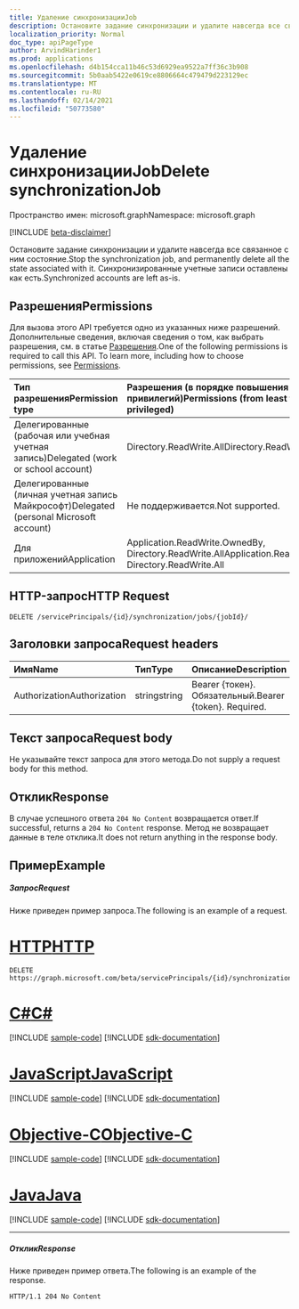```yaml
---
title: Удаление синхронизацииJob
description: Остановите задание синхронизации и удалите навсегда все связанное с ним состояние.
localization_priority: Normal
doc_type: apiPageType
author: ArvindHarinder1
ms.prod: applications
ms.openlocfilehash: d4b154cca11b46c53d6929ea9522a7ff36c3b908
ms.sourcegitcommit: 5b0aab5422e0619ce8806664c479479d223129ec
ms.translationtype: MT
ms.contentlocale: ru-RU
ms.lasthandoff: 02/14/2021
ms.locfileid: "50773580"
---
```

# <a name="delete-synchronizationjob"></a><span data-ttu-id="bb88d-103">Удаление синхронизацииJob</span><span class="sxs-lookup"><span data-stu-id="bb88d-103">Delete synchronizationJob</span></span>

<span data-ttu-id="bb88d-104">Пространство имен: microsoft.graph</span><span class="sxs-lookup"><span data-stu-id="bb88d-104">Namespace: microsoft.graph</span></span>

[!INCLUDE [beta-disclaimer](../../includes/beta-disclaimer.md)]

<span data-ttu-id="bb88d-105">Остановите задание синхронизации и удалите навсегда все связанное с ним состояние.</span><span class="sxs-lookup"><span data-stu-id="bb88d-105">Stop the synchronization job, and permanently delete all the state associated with it.</span></span> <span data-ttu-id="bb88d-106">Синхронизированные учетные записи оставлены как есть.</span><span class="sxs-lookup"><span data-stu-id="bb88d-106">Synchronized accounts are left as-is.</span></span>

## <a name="permissions"></a><span data-ttu-id="bb88d-107">Разрешения</span><span class="sxs-lookup"><span data-stu-id="bb88d-107">Permissions</span></span>
<span data-ttu-id="bb88d-p102">Для вызова этого API требуется одно из указанных ниже разрешений. Дополнительные сведения, включая сведения о том, как выбрать разрешения, см. в статье [Разрешения](/graph/permissions-reference).</span><span class="sxs-lookup"><span data-stu-id="bb88d-p102">One of the following permissions is required to call this API. To learn more, including how to choose permissions, see [Permissions](/graph/permissions-reference).</span></span>

|<span data-ttu-id="bb88d-110">Тип разрешения</span><span class="sxs-lookup"><span data-stu-id="bb88d-110">Permission type</span></span>                        | <span data-ttu-id="bb88d-111">Разрешения (в порядке повышения привилегий)</span><span class="sxs-lookup"><span data-stu-id="bb88d-111">Permissions (from least to most privileged)</span></span>              |
|:--------------------------------------|:---------------------------------------------------------|
|<span data-ttu-id="bb88d-112">Делегированные (рабочая или учебная учетная запись)</span><span class="sxs-lookup"><span data-stu-id="bb88d-112">Delegated (work or school account)</span></span>     |<span data-ttu-id="bb88d-113">Directory.ReadWrite.All</span><span class="sxs-lookup"><span data-stu-id="bb88d-113">Directory.ReadWrite.All</span></span>  |
|<span data-ttu-id="bb88d-114">Делегированные (личная учетная запись Майкрософт)</span><span class="sxs-lookup"><span data-stu-id="bb88d-114">Delegated (personal Microsoft account)</span></span> |<span data-ttu-id="bb88d-115">Не поддерживается.</span><span class="sxs-lookup"><span data-stu-id="bb88d-115">Not supported.</span></span>  |
|<span data-ttu-id="bb88d-116">Для приложений</span><span class="sxs-lookup"><span data-stu-id="bb88d-116">Application</span></span>                            |<span data-ttu-id="bb88d-117">Application.ReadWrite.OwnedBy, Directory.ReadWrite.All</span><span class="sxs-lookup"><span data-stu-id="bb88d-117">Application.ReadWrite.OwnedBy, Directory.ReadWrite.All</span></span> | 

## <a name="http-request"></a><span data-ttu-id="bb88d-118">HTTP-запрос</span><span class="sxs-lookup"><span data-stu-id="bb88d-118">HTTP Request</span></span>
<!-- { "blockType": "ignored" } -->
```http
DELETE /servicePrincipals/{id}/synchronization/jobs/{jobId}/
```

## <a name="request-headers"></a><span data-ttu-id="bb88d-119">Заголовки запроса</span><span class="sxs-lookup"><span data-stu-id="bb88d-119">Request headers</span></span>

| <span data-ttu-id="bb88d-120">Имя</span><span class="sxs-lookup"><span data-stu-id="bb88d-120">Name</span></span>           | <span data-ttu-id="bb88d-121">Тип</span><span class="sxs-lookup"><span data-stu-id="bb88d-121">Type</span></span>    | <span data-ttu-id="bb88d-122">Описание</span><span class="sxs-lookup"><span data-stu-id="bb88d-122">Description</span></span>|
|:---------------|:--------|:-----------|
| <span data-ttu-id="bb88d-123">Authorization</span><span class="sxs-lookup"><span data-stu-id="bb88d-123">Authorization</span></span>  | <span data-ttu-id="bb88d-124">string</span><span class="sxs-lookup"><span data-stu-id="bb88d-124">string</span></span>  | <span data-ttu-id="bb88d-p103">Bearer {токен}. Обязательный.</span><span class="sxs-lookup"><span data-stu-id="bb88d-p103">Bearer {token}. Required.</span></span> |

## <a name="request-body"></a><span data-ttu-id="bb88d-127">Текст запроса</span><span class="sxs-lookup"><span data-stu-id="bb88d-127">Request body</span></span>

<span data-ttu-id="bb88d-128">Не указывайте текст запроса для этого метода.</span><span class="sxs-lookup"><span data-stu-id="bb88d-128">Do not supply a request body for this method.</span></span>

## <a name="response"></a><span data-ttu-id="bb88d-129">Отклик</span><span class="sxs-lookup"><span data-stu-id="bb88d-129">Response</span></span>

<span data-ttu-id="bb88d-130">В случае успешного ответа `204 No Content` возвращается ответ.</span><span class="sxs-lookup"><span data-stu-id="bb88d-130">If successful, returns a `204 No Content` response.</span></span> <span data-ttu-id="bb88d-131">Метод не возвращает данные в теле отклика.</span><span class="sxs-lookup"><span data-stu-id="bb88d-131">It does not return anything in the response body.</span></span>

## <a name="example"></a><span data-ttu-id="bb88d-132">Пример</span><span class="sxs-lookup"><span data-stu-id="bb88d-132">Example</span></span>

##### <a name="request"></a><span data-ttu-id="bb88d-133">Запрос</span><span class="sxs-lookup"><span data-stu-id="bb88d-133">Request</span></span>
<span data-ttu-id="bb88d-134">Ниже приведен пример запроса.</span><span class="sxs-lookup"><span data-stu-id="bb88d-134">The following is an example of a request.</span></span>

# <a name="http"></a>[<span data-ttu-id="bb88d-135">HTTP</span><span class="sxs-lookup"><span data-stu-id="bb88d-135">HTTP</span></span>](#tab/http)
<!-- {
  "blockType": "request",
  "name": "delete_synchronizationjob"
}-->
```http
DELETE https://graph.microsoft.com/beta/servicePrincipals/{id}/synchronization/jobs/{jobId}/
```
# <a name="c"></a>[<span data-ttu-id="bb88d-136">C#</span><span class="sxs-lookup"><span data-stu-id="bb88d-136">C#</span></span>](#tab/csharp)
[!INCLUDE [sample-code](../includes/snippets/csharp/delete-synchronizationjob-csharp-snippets.md)]
[!INCLUDE [sdk-documentation](../includes/snippets/snippets-sdk-documentation-link.md)]

# <a name="javascript"></a>[<span data-ttu-id="bb88d-137">JavaScript</span><span class="sxs-lookup"><span data-stu-id="bb88d-137">JavaScript</span></span>](#tab/javascript)
[!INCLUDE [sample-code](../includes/snippets/javascript/delete-synchronizationjob-javascript-snippets.md)]
[!INCLUDE [sdk-documentation](../includes/snippets/snippets-sdk-documentation-link.md)]

# <a name="objective-c"></a>[<span data-ttu-id="bb88d-138">Objective-C</span><span class="sxs-lookup"><span data-stu-id="bb88d-138">Objective-C</span></span>](#tab/objc)
[!INCLUDE [sample-code](../includes/snippets/objc/delete-synchronizationjob-objc-snippets.md)]
[!INCLUDE [sdk-documentation](../includes/snippets/snippets-sdk-documentation-link.md)]

# <a name="java"></a>[<span data-ttu-id="bb88d-139">Java</span><span class="sxs-lookup"><span data-stu-id="bb88d-139">Java</span></span>](#tab/java)
[!INCLUDE [sample-code](../includes/snippets/java/delete-synchronizationjob-java-snippets.md)]
[!INCLUDE [sdk-documentation](../includes/snippets/snippets-sdk-documentation-link.md)]

---


##### <a name="response"></a><span data-ttu-id="bb88d-140">Отклик</span><span class="sxs-lookup"><span data-stu-id="bb88d-140">Response</span></span>
<span data-ttu-id="bb88d-141">Ниже приведен пример ответа.</span><span class="sxs-lookup"><span data-stu-id="bb88d-141">The following is an example of the response.</span></span> 

<!-- {
  "blockType": "response",
  "truncated": true
} -->
```http
HTTP/1.1 204 No Content
```

<!-- uuid: 8fcb5dbc-d5aa-4681-8e31-b001d5168d79
2015-10-25 14:57:30 UTC -->
<!--
{
  "type": "#page.annotation",
  "description": "Delete synchronizationJob",
  "keywords": "",
  "section": "documentation",
  "tocPath": "",
  "suppressions": [
  ]
}
-->


